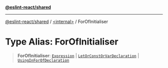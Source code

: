 [**@eslint-react/shared**](../../README.md)

***

[@eslint-react/shared](../../README.md) / [\<internal\>](../README.md) / ForOfInitialiser

# Type Alias: ForOfInitialiser

> **ForOfInitialiser**: [`Expression`](Expression.md) \| [`LetOrConstOrVarDeclaration`](LetOrConstOrVarDeclaration.md) \| [`UsingInForOfDeclaration`](../interfaces/UsingInForOfDeclaration.md)
